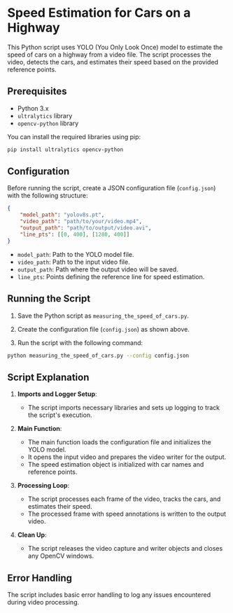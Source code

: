 # Speed Estimation for Cars on a Highway

This Python script uses YOLO (You Only Look Once) model to estimate the speed of cars on a highway from a video file. The script processes the video, detects the cars, and estimates their speed based on the provided reference points.

## Prerequisites

- Python 3.x
- `ultralytics` library
- `opencv-python` library

You can install the required libraries using pip:

```sh
pip install ultralytics opencv-python
```

## Configuration

Before running the script, create a JSON configuration file (`config.json`) with the following structure:

```json
{
    "model_path": "yolov8s.pt",
    "video_path": "path/to/your/video.mp4",
    "output_path": "path/to/output/video.avi",
    "line_pts": [[0, 400], [1280, 400]]
}
```

- `model_path`: Path to the YOLO model file.
- `video_path`: Path to the input video file.
- `output_path`: Path where the output video will be saved.
- `line_pts`: Points defining the reference line for speed estimation.

## Running the Script

1. Save the Python script as `measuring_the_speed_of_cars.py`.

2. Create the configuration file (`config.json`) as shown above.

3. Run the script with the following command:

```sh
python measuring_the_speed_of_cars.py --config config.json
```

## Script Explanation

1. **Imports and Logger Setup**:
   - The script imports necessary libraries and sets up logging to track the script's execution.

2. **Main Function**:
   - The main function loads the configuration file and initializes the YOLO model.
   - It opens the input video and prepares the video writer for the output.
   - The speed estimation object is initialized with car names and reference points.

3. **Processing Loop**:
   - The script processes each frame of the video, tracks the cars, and estimates their speed.
   - The processed frame with speed annotations is written to the output video.

4. **Clean Up**:
   - The script releases the video capture and writer objects and closes any OpenCV windows.

## Error Handling

The script includes basic error handling to log any issues encountered during video processing.
